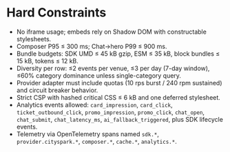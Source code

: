 # Hard Constraints

- No iframe usage; embeds rely on Shadow DOM with constructable stylesheets.
- Composer P95 ≤ 300 ms; Chat→hero P99 ≤ 900 ms.
- Bundle budgets: SDK UMD ≤ 45 kB gzip, ESM ≤ 35 kB, block bundles ≤ 15 kB, tokens ≤ 12 kB.
- Diversity per row: ≤2 events per venue, ≤3 per day (7-day window), ≤60% category dominance unless single-category query.
- Provider adapter must include quotas (10 rps burst / 240 rpm sustained) and circuit breaker behavior.
- Strict CSP with hashed critical CSS ≤ 6 kB and one deferred stylesheet.
- Analytics events allowed: `card_impression`, `card_click`, `ticket_outbound_click`, `promo_impression`, `promo_click`, `chat_open`, `chat_submit`, `chat_latency_ms`, `ai_fallback_triggered`, plus SDK lifecycle events.
- Telemetry via OpenTelemetry spans named `sdk.*`, `provider.cityspark.*`, `composer.*`, `cache.*`, `analytics.*`.
